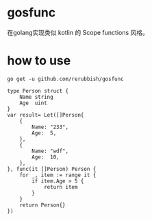 # gosfunc

在golang实现类似 kotlin 的 Scope functions 风格。

# how to use

```shell
go get -u github.com/rerubbish/gosfunc
```

```golang
type Person struct {
	Name string
	Age  uint
}
var result= Let([]Person{
	{
		Name: "233",
		Age:  5,
	},
	{
		Name: "wdf",
		Age:  10,
	},
}, func(it []Person) Person {
	for _, item := range it {
		if item.Age > 5 {
			return item
		}
	}
	return Person{}
})
```

